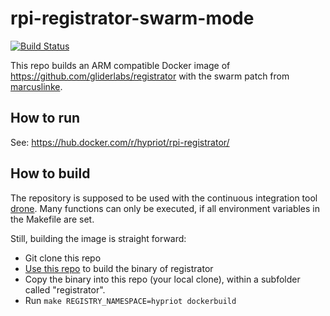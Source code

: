# rpi-registrator-swarm-mode  
[![Build Status](https://drone.402.at/api/badges/cda/rpi-registrator/status.svg)](https://drone.402.at/cda/rpi-registrator)


This repo builds an ARM compatible Docker image of https://github.com/gliderlabs/registrator with the swarm patch from [marcuslinke](https://github.com/marcuslinke/registrator/tree/swarm-mode).

## How to run
See: https://hub.docker.com/r/hypriot/rpi-registrator/

## How to build
The repository is supposed to be used with the continuous integration tool [drone](https://drone.io/). 
Many functions can only be executed, if all environment variables in the Makefile are set.

Still, building the image is straight forward:

* Git clone this repo
* [Use this repo](https://github.com/marcuslinke/registrator/tree/swarm-mode) to build the binary of registrator
* Copy the binary into this repo (your local clone), within a subfolder called "registrator".
* Run `make REGISTRY_NAMESPACE=hypriot dockerbuild`


